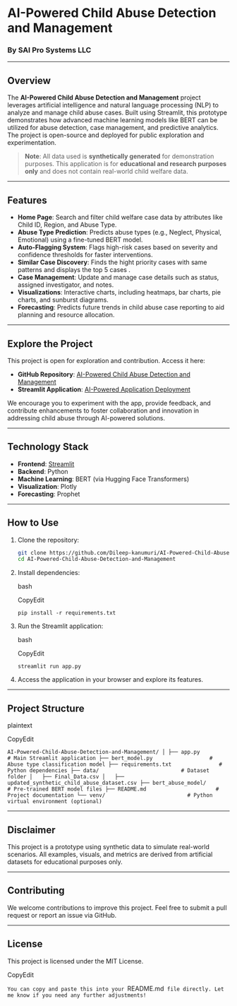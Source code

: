 # **AI-Powered Child Abuse Detection and Management**
### **By SAI Pro Systems LLC**

---

## **Overview**
The **AI-Powered Child Abuse Detection and Management** project leverages artificial intelligence and natural language processing (NLP) to analyze and manage child abuse cases. Built using Streamlit, this prototype demonstrates how advanced machine learning models like BERT can be utilized for abuse detection, case management, and predictive analytics. The project is open-source and deployed for public exploration and experimentation.

> **Note**: All data used is **synthetically generated** for demonstration purposes. This application is for **educational and research purposes only** and does not contain real-world child welfare data.

---

## **Features**
- **Home Page**: Search and filter child welfare case data by attributes like Child ID, Region, and Abuse Type.
- **Abuse Type Prediction**: Predicts abuse types (e.g., Neglect, Physical, Emotional) using a fine-tuned BERT model.
- **Auto-Flagging System**: Flags high-risk cases based on severity and confidence thresholds for faster interventions.
- **Similar Case Discovery**: Finds the hight priority cases with same patterns and displays the top 5 cases .
- **Case Management**: Update and manage case details such as status, assigned investigator, and notes.
- **Visualizations**: Interactive charts, including heatmaps, bar charts, pie charts, and sunburst diagrams.
- **Forecasting**: Predicts future trends in child abuse case reporting to aid planning and resource allocation.

---

## **Explore the Project**
This project is open for exploration and contribution. Access it here:

- **GitHub Repository**: [AI-Powered Child Abuse Detection and Management](https://github.com/Dileep-kanumuri/AI-Powered-Child-Abuse-Detection-and-Management)
- **Streamlit Application**: [AI-Powered Application Deployment](https://ai-powered-child-abuse-detection.streamlit.app/)

We encourage you to experiment with the app, provide feedback, and contribute enhancements to foster collaboration and innovation in addressing child abuse through AI-powered solutions.

---

## **Technology Stack**
- **Frontend**: [Streamlit](https://streamlit.io/)
- **Backend**: Python
- **Machine Learning**: BERT (via Hugging Face Transformers)
- **Visualization**: Plotly
- **Forecasting**: Prophet

---

## **How to Use**
1. Clone the repository:
   ```bash
   git clone https://github.com/Dileep-kanumuri/AI-Powered-Child-Abuse-Detection-and-Management.git
   cd AI-Powered-Child-Abuse-Detection-and-Management

1.  Install dependencies:

    bash

    CopyEdit

    `pip install -r requirements.txt`

2.  Run the Streamlit application:

    bash

    CopyEdit

    `streamlit run app.py`

3.  Access the application in your browser and explore its features.

* * * * *

**Project Structure**
---------------------

plaintext

CopyEdit

`AI-Powered-Child-Abuse-Detection-and-Management/
│
├── app.py                         # Main Streamlit application
├── bert_model.py                  # Abuse type classification model
├── requirements.txt               # Python dependencies
├── data/                          # Dataset folder
│   ├── Final_Data.csv
│   ├── updated_synthetic_child_abuse_dataset.csv
├── bert_abuse_model/              # Pre-trained BERT model files
├── README.md                      # Project documentation
└── venv/                          # Python virtual environment (optional)`

* * * * *

**Disclaimer**
--------------

This project is a prototype using synthetic data to simulate real-world scenarios. All examples, visuals, and metrics are derived from artificial datasets for educational purposes only.

* * * * *

**Contributing**
----------------

We welcome contributions to improve this project. Feel free to submit a pull request or report an issue via GitHub.

* * * * *

**License**
-----------

This project is licensed under the MIT License.


CopyEdit

 `You can copy and paste this into your `README.md` file directly. Let me know if you need any further adjustments!`
